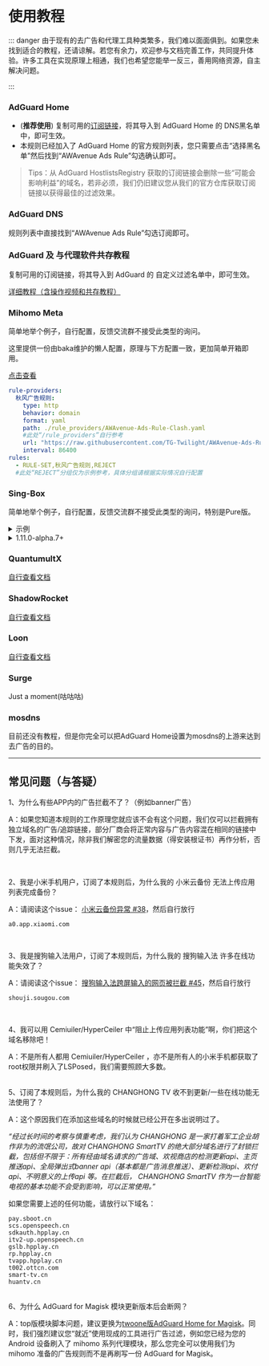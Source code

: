 # 使用教程

::: danger 由于现有的去广告和代理工具种类繁多，我们难以面面俱到。如果您未找到适合的教程，还请谅解。若您有余力，欢迎参与文档完善工作，共同提升体验。许多工具在实现原理上相通，我们也希望您能举一反三，善用网络资源，自主解决问题。

:::

### AdGuard Home

- (**推荐使用**) 复制可用的[订阅链接](./Sub.md)，将其导入到 AdGuard Home 的 DNS黑名单 中，即可生效。
- 本规则已经加入了 AdGuard Home 的官方规则列表，您只需要点击“选择黑名单”然后找到“AWAvenue Ads Rule”勾选确认即可。
> Tips：从 AdGuard HostlistsRegistry 获取的订阅链接会删除一些“可能会影响利益”的域名，若非必须，我们仍旧建议您从我们的官方仓库获取订阅链接以获得最佳的过滤效果。

### AdGuard DNS

规则列表中直接找到“AWAvenue Ads Rule”勾选订阅即可。

### AdGuard 及 与代理软件共存教程

复制可用的订阅链接，将其导入到 AdGuard 的 自定义过滤名单中，即可生效。

[详细教程（含操作视频和共存教程）](./AdGuard.md)

### Mihomo Meta

简单地举个例子，自行配置，反馈交流群不接受此类型的询问。

这里提供一份由baka维护的懒人配置，原理与下方配置一致，更加简单开箱即用。

[点击查看](https://gist.github.com/liuran001/5ca84f7def53c70b554d3f765ff86a33)

```yaml
rule-providers:  
  秋风广告规则:
    type: http
    behavior: domain
    format: yaml
    path: ./rule_providers/AWAvenue-Ads-Rule-Clash.yaml
    #此处“/rule_providers”自行参考
    url: "https://raw.githubusercontent.com/TG-Twilight/AWAvenue-Ads-Rule/main//Filters/AWAvenue-Ads-Rule-Clash.yaml"
    interval: 86400
rules:
  - RULE-SET,秋风广告规则,REJECT
  #此处“REJECT”分组仅为示例参考，具体分组请根据实际情况自行配置
```
### Sing-Box

简单地举个例子，自行配置，反馈交流群不接受此类型的询问，特别是Pure版。

<details>
  <summary>示例</summary>

```json
{
  "dns": {
    "servers": [
      {
        "tag": "dns_block",
        "address": "rcode://success"
      }
    ],
    "rules": [
      {
        "rule_set": "AWAvenue-Ads-Rule",
        "server": "dns_block"
      }
    ]
  },
  "route": {
    "rule_set": [
      {
        "type": "remote",
        "tag": "AWAvenue-Ads-Rule",
        "format": "binary",
        "url": "https://raw.githubusercontent.com/TG-Twilight/AWAvenue-Ads-Rule/main//Filters/AWAvenue-Ads-Rule-Singbox.srs"
      }
    ]
  }
}
```
</details>

<details>
  <summary>1.11.0-alpha.7+</summary>

```json
{
  "dns": {
    "rules": [
      {
        "rule_set": "geosite-dnsblock",
        "action": "reject"
      }
    ]
  },
  "route": {
    "rule_set": [
      {
        "type": "remote",
        "tag": "geosite-dnsblock",
        "format": "binary",
        "url": "https://raw.githubusercontent.com/TG-Twilight/AWAvenue-Ads-Rule/main//Filters/AWAvenue-Ads-Rule-Singbox.srs"
      }
    ]
  }
}
```
</details>

### QuantumultX

[自行查看文档](./QuantumultX.md)

### ShadowRocket

[自行查看文档](./ShadowRocket.md)

### Loon

[自行查看文档](./Loon.md)

### Surge

Just a moment(咕咕咕)

### mosdns

目前还没有教程，但是你完全可以把AdGuard Home设置为mosdns的上游来达到去广告的目的。

---

## 常见问题（与答疑）

1、为什么有些APP内的广告拦截不了？（例如banner广告）

A：如果您知道本规则的工作原理您就应该不会有这个问题，我们仅可以拦截拥有独立域名的广告/追踪链接，部分厂商会将正常内容与广告内容混在相同的链接中下发，面对这种情况，除非我们解密您的流量数据（得安装根证书）再作分析，否则几乎无法拦截。

<br />

2、我是小米手机用户，订阅了本规则后，为什么我的 小米云备份 无法上传应用列表完成备份？

A：请阅读这个issue：
[小米云备份异常 #38](https://github.com/TG-Twilight/AWAvenue-Ads-Rule/issues/38)，然后自行放行

```DOMAIN
a0.app.xiaomi.com
```

<br />

3、我是搜狗输入法用户，订阅了本规则后，为什么我的 搜狗输入法 许多在线功能失效了？

A：请阅读这个issue：
[搜狗输入法跨屏输入的网页被拦截 #45](https://github.com/TG-Twilight/AWAvenue-Ads-Rule/issues/45)，然后自行放行

```DOMAIN
shouji.sougou.com
```

<br />

4、我可以用 Cemiuiler/HyperCeiler 中“阻止上传应用列表功能”啊，你们把这个域名移除吧！

A：不是所有人都用 Cemiuiler/HyperCeiler ，亦不是所有人的小米手机都获取了root权限并刷入了LSPosed，我们需要照顾大多数。

<br />
5、订阅了本规则后，为什么我的 CHANGHONG TV 收不到更新/一些在线功能无法使用了？

A：这个原因我们在添加这些域名的时候就已经公开在多出说明过了。

*“经过长时间的考察与慎重考虑，我们认为 CHANGHONG 是一家打着军工企业胡作非为的流氓公司，故对 CHANGHONG SmartTV 的绝大部分域名进行了封锁拦截，包括但不限于：所有经由域名请求的广告域、欢视商店的检测更新api、主页推送api、全局弹出式banner api（基本都是广告消息推送）、更新检测api、欢付api、不明意义的上传api 等。在拦截后， CHANGHONG SmartTV 作为一台智能电视的基本功能不会受到影响，可以正常使用。”*

如果您需要上述的任何功能，请放行以下域名：

```DOMAIN
pay.sboot.cn
scs.openspeech.cn
sdkauth.hpplay.cn
itv2-up.openspeech.cn
gslb.hpplay.cn
rp.hpplay.cn
tvapp.hpplay.cn
t002.ottcn.com
smart-tv.cn
huantv.cn
```

<br />
6、为什么 AdGuard for Magisk 模块更新版本后会断网？

A：top版模块脚本问题，建议更换为[twoone版AdGuard Home for Magisk](https://github.com/twoone-3/AdGuardHomeForMagisk)。同时，我们强烈建议您“就近”使用现成的工具进行广告过滤，例如您已经为您的 Android 设备刷入了 mihomo 系列代理模块，那么您完全可以使用我们为 mihomo 准备的广告规则而不是再刷写一份 AdGuard for Magisk。
